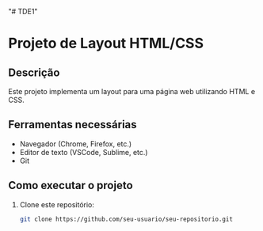 "# TDE1" 
# Projeto de Layout HTML/CSS

## Descrição
Este projeto implementa um layout para uma página web utilizando HTML e CSS.

## Ferramentas necessárias
- Navegador (Chrome, Firefox, etc.)
- Editor de texto (VSCode, Sublime, etc.)
- Git

## Como executar o projeto
1. Clone este repositório:
   ```bash
   git clone https://github.com/seu-usuario/seu-repositorio.git
